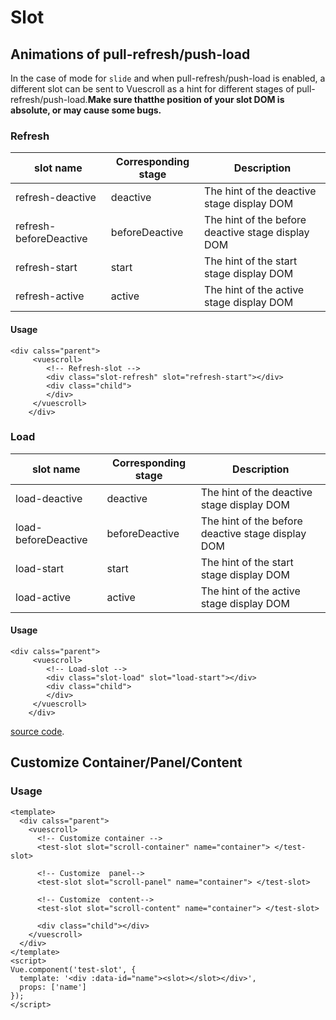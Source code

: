 # Slot

## Animations of pull-refresh/push-load

In the case of mode for `slide` and when pull-refresh/push-load is enabled, a different slot can be sent to Vuescroll as a hint for different stages of pull-refresh/push-load.**Make sure thatthe position of your slot DOM is absolute, or may cause some bugs.**

### Refresh

| slot name              | Corresponding stage | Description                                       |
| ---------------------- | ------------------- | ------------------------------------------------- |
| refresh-deactive       | deactive            | The hint of the deactive stage display DOM        |
| refresh-beforeDeactive | beforeDeactive      | The hint of the before deactive stage display DOM |
| refresh-start          | start               | The hint of the start stage display DOM           |
| refresh-active         | active              | The hint of the active stage display DOM          |

#### Usage

```vue
<div calss="parent">
     <vuescroll>
        <!-- Refresh-slot -->
        <div class="slot-refresh" slot="refresh-start"></div>
        <div class="child">
        </div>
     </vuescroll>
    </div>
```

### Load

| slot name           | Corresponding stage | Description                                       |
| ------------------- | ------------------- | ------------------------------------------------- |
| load-deactive       | deactive            | The hint of the deactive stage display DOM        |
| load-beforeDeactive | beforeDeactive      | The hint of the before deactive stage display DOM |
| load-start          | start               | The hint of the start stage display DOM           |
| load-active         | active              | The hint of the active stage display DOM          |

#### Usage

```vue
<div calss="parent">
     <vuescroll>
        <!-- Load-slot -->
        <div class="slot-load" slot="load-start"></div>
        <div class="child">
        </div>
     </vuescroll>
    </div>
```

<Slot-PullRefresh></Slot-PullRefresh>

[source code](https://github.com/YvesCoding/vuescrolljs/blob/master/docs/.vuepress/components/Slot/PullRefresh.vue).

## Customize Container/Panel/Content

### Usage

```vue
<template>
  <div calss="parent">
    <vuescroll>
      <!-- Customize container -->
      <test-slot slot="scroll-container" name="container"> </test-slot>

      <!-- Customize  panel-->
      <test-slot slot="scroll-panel" name="container"> </test-slot>

      <!-- Customize  content-->
      <test-slot slot="scroll-content" name="container"> </test-slot>

      <div class="child"></div>
    </vuescroll>
  </div>
</template>
<script>
Vue.component('test-slot', {
  template: '<div :data-id="name"><slot></slot></div>',
  props: ['name']
});
</script>
```
